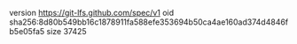 version https://git-lfs.github.com/spec/v1
oid sha256:8d80b549bb16c1878911fa588efe353694b50ca4ae160ad374d4846fb5e05fa5
size 37425
